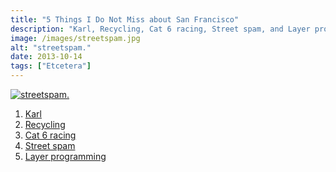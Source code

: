 ```yaml
---
title: "5 Things I Do Not Miss about San Francisco"
description: "Karl, Recycling, Cat 6 racing, Street spam, and Layer programming."
image: /images/streetspam.jpg
alt: "streetspam."
date: 2013-10-14
tags: ["Etcetera"]
---
```

[![streetspam.](/images/streetspam.jpg)][1]

1.  [Karl][2]
2.  [Recycling][3]
3.  [Cat 6 racing][4]
4.  [Street spam][5]
5.  [Layer programming][6]

 [1]: http://instagram.com/p/eNG_e#
 [2]: https://twitter.com/KarlTheFog
 [3]: http://www.youtube.com/watch?v=qcdNaajKExs
 [4]: http://bikesnobnyc.blogspot.com/2011/05/probing-for-answers-cat-6-racing-boom.html
 [5]: http://instagram.com/p/eNG_e/
 [6]: https://twitter.com/wednesdaynight/status/389028925344473089
